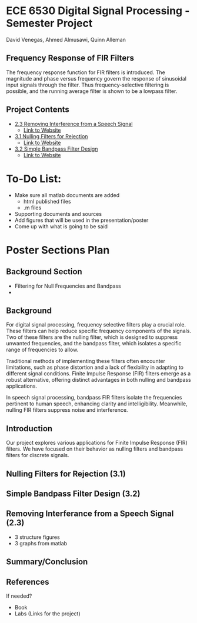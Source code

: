 # ECE 6530 Digital Signal Processing - Semester Project
David Venegas, Ahmed Almusawi, Quinn Alleman

## Frequency Response of FIR Filters

The frequency response function for FIR filters is introduced. The magnitude and phase versus frequency govern the response of sinusoidal input signals through the filter. Thus frequency-selective filtering is possible, and the running average filter is shown to be a lowpass filter.

## Project Contents
- [2.3 Removing Interference from a Speech Signal](<2.3 Removing Interference from a Speech Signal/SectionDescription.md>)
    - [Link to Website](<http://dspfirst.gatech.edu/chapters/06firfreq/overview.html>)
- [3.1 Nulling Filters for Rejection](<3.1 Nulling Filters for Rejection/html/proj_VENEGAS.html>)
    - [Link to Website](<https://dspfirst.gatech.edu/chapters/06firfreq/labs/BPFnullingFilters/BPFnullingFilters.pdf>)
- [3.2 Simple Bandpass Filter Design](<3.2SimpleBandpassFilterDesign>)
    - [Link to Website](<https://dspfirst.gatech.edu/chapters/06firfreq/labs/BPFnullingFilters/BPFnullingFilters.pdf>)


# To-Do List:
- Make sure all matlab documents are added
    - html published files
    - .m files
- Supporting documents and sources
- Add figures that will be used in the presentation/poster
- Come up with what is going to be said



# Poster Sections Plan

## Background Section
- Filtering for Null Frequencies and Bandpass
- 



## Background

For digital signal processing, frequency selective filters play a crucial role. These filters can help reduce specific frequency components of the signals. Two of these filters are the nulling filter, which is designed to suppress unwanted frequencies, and the bandpass filter, which isolates a specific range of frequencies to allow.

Traditional methods of implementing these filters often encounter limitations, such as phase distortion and a lack of flexibility in adapting to different signal conditions. Finite Impulse Response (FIR) filters emerge as a robust alternative, offering distinct advantages in both nulling and bandpass applications.

In speech signal processing, bandpass FIR filters isolate the frequencies pertinent to human speech, enhancing clarity and intelligibility. Meanwhile, nulling FIR filters suppress noise and interference.

## Introduction

Our project explores various applications for Finite Impulse Response (FIR) filters. We have focused on their behavior as nulling filters and bandpass filters for discrete signals.

## Nulling Filters for Rejection (3.1)

## Simple Bandpass Filter Design (3.2)

## Removing Interferance from a Speech Signal (2.3)
- 3 structure figures
- 3 graphs from matlab

## Summary/Conclusion

## References 
If needed?
- Book
- Labs (Links for the project)